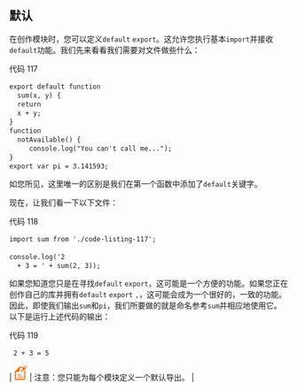 ## 默认

在创作模块时，您可以定义`default` `export`。这允许您执行基本`import`并接收`default`功能。我们先来看看我们需要对文件做些什么：

代码 117

```
export default function
  sum(x, y) {
  return
  x + y;
}
function
  notAvailable() {
     console.log("You can't call me...");
}
export var pi = 3.141593;

```

如您所见，这里唯一的区别是我们在第一个函数中添加了`default`关键字。

现在，让我们看一下以下文件：

代码 118

```
import sum from './code-listing-117';

console.log('2
  + 3 = ' + sum(2, 3));

```

如果您知道您只是在寻找`default` `export`，这可能是一个方便的功能。如果您正在创作自己的库并拥有`default` `export` `,`，这可能会成为一个很好的，一致的功能。因此，即使我们输出`sum`和`pi`，我们所要做的就是命名参考`sum`并相应地使用它。以下是运行上述代码的输出：

代码 119

```
 2 + 3 = 5 

```

| ![](img/00003.gif) | 注意：您只能为每个模块定义一个默认导出。 |